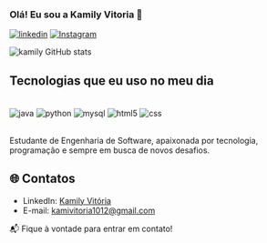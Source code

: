 
### Olá! Eu sou a Kamily Vitoria 👋

[![linkedin](https://img.shields.io/badge/LinkedIn-0077B5?style=for-the-badge&logo=linkedin&logoColor=white)](https://www.linkedin.com/in/kamily-vitoria)
[![Instagram](https://img.shields.io/badge/Instagram-E4405F?style=for-the-badge&logo=instagram&logoColor=white)](https://www.instagram.com/kamilyvitoria012)

![kamily GitHub stats](https://github-readme-stats.vercel.app/api?username=Kamily012&show_icons=true&theme=dracula)

## Tecnologias que eu uso no meu dia

<div style="display: inline_block"><br/>
<img align="center" alt="java" src="https://img.shields.io/badge/Java-ED8B00?style=for-the-badge&logo=openjdk&logoColor=white" />
  <img align="center" alt="python" src="https://img.shields.io/badge/Python-14354C?style=for-the-badge&logo=python&logoColor=white" />
  <img align="center" alt="mysql" src="https://img.shields.io/badge/MySQL-00000F?style=for-the-badge&logo=mysql&logoColor=white" />
  <img align="center" alt="html5" src="https://img.shields.io/badge/HTML5-E34F26?style=for-the-badge&logo=html5&logoColor=white" />
  <img align="center" alt="css" src="https://img.shields.io/badge/CSS-239120?&style=for-the-badge&logo=css3&logoColor=white" />
</div><br/>

Estudante de Engenharia de Software, apaixonada por tecnologia, programação e sempre em busca de novos desafios.

## 🌐 **Contatos**

- LinkedIn: [Kamily Vitória](https://www.linkedin.com/in/kamily-vitoria-9851a5303/)
- E-mail: [kamivitoria1012@gmail.com](mailto:kamivitoria1012@gmail.com)

📬 Fique à vontade para entrar em contato!
